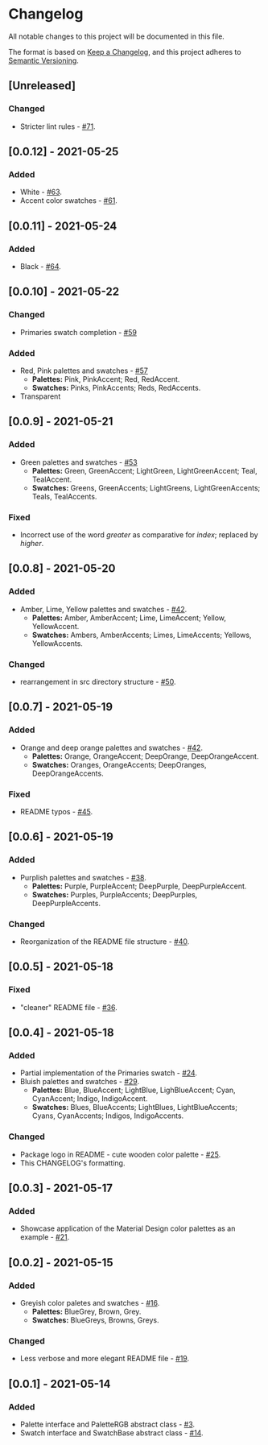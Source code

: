 # Changelog

All notable changes to this project will be documented in this file.

The format is based on [Keep a Changelog](https://keepachangelog.com/en/1.0.0/),
and this project adheres to [Semantic Versioning](https://semver.org/spec/v2.0.0.html).

## [Unreleased]
### Changed
- Stricter lint rules - [#71](https://github.com/dartoos-dev/eo_color/issues/71).

## [0.0.12] - 2021-05-25
### Added
- White - [#63](https://github.com/dartoos-dev/eo_color/issues/63).
- Accent color swatches - [#61](https://github.com/dartoos-dev/eo_color/issues/61).

## [0.0.11] - 2021-05-24
### Added
- Black - [#64](https://github.com/dartoos-dev/eo_color/issues/64).

## [0.0.10] - 2021-05-22
### Changed
- Primaries swatch completion - [#59](https://github.com/dartoos-dev/eo_color/issues/59)

### Added
- Red, Pink palettes and swatches - [#57](https://github.com/dartoos-dev/eo_color/issues/57)
  - **Palettes:** Pink, PinkAccent; Red, RedAccent.
  - **Swatches:** Pinks, PinkAccents; Reds, RedAccents.
- Transparent

## [0.0.9] - 2021-05-21
### Added
- Green palettes and swatches - [#53](https://github.com/dartoos-dev/eo_color/issues/53)
  - **Palettes:** Green, GreenAccent; LightGreen, LightGreenAccent; Teal,
    TealAccent.
  - **Swatches:** Greens, GreenAccents; LightGreens, LightGreenAccents; Teals,
    TealAccents.

### Fixed
- Incorrect use of the word _greater_ as comparative for _index_; replaced by _higher_.

## [0.0.8] - 2021-05-20
### Added
- Amber, Lime, Yellow palettes and swatches - [#42](https://github.com/dartoos-dev/eo_color/issues/49).
  - **Palettes:** Amber, AmberAccent; Lime, LimeAccent; Yellow, YellowAccent.
  - **Swatches:** Ambers, AmberAccents; Limes, LimeAccents; Yellows,
    YellowAccents.

### Changed
- rearrangement in src directory structure - [#50](https://github.com/dartoos-dev/eo_color/issues/50).

## [0.0.7] - 2021-05-19
### Added
- Orange and deep orange palettes and swatches - [#42](https://github.com/dartoos-dev/eo_color/issues/42).
  - **Palettes:** Orange, OrangeAccent; DeepOrange, DeepOrangeAccent.
  - **Swatches:** Oranges, OrangeAccents; DeepOranges, DeepOrangeAccents.

### Fixed
- README typos - [#45](https://github.com/dartoos-dev/eo_color/issues/45).

## [0.0.6] - 2021-05-19

### Added
- Purplish palettes and swatches - [#38](https://github.com/dartoos-dev/eo_color/issues/38).
  - **Palettes:** Purple, PurpleAccent; DeepPurple, DeepPurpleAccent.
  - **Swatches:** Purples, PurpleAccents; DeepPurples, DeepPurpleAccents.

### Changed
- Reorganization of the README file structure - [#40](https://github.com/dartoos-dev/eo_color/issues/40).

## [0.0.5] - 2021-05-18
### Fixed
- "cleaner" README file - [#36](https://github.com/dartoos-dev/eo_color/issues/36).

## [0.0.4] - 2021-05-18
### Added
- Partial implementation of the Primaries swatch - [#24](https://github.com/dartoos-dev/eo_color/issues/24).
- Bluish palettes and swatches - [#29](https://github.com/dartoos-dev/eo_color/issues/29).
  - **Palettes:** Blue, BlueAccent; LightBlue, LighBlueAccent; Cyan, CyanAccent; Indigo,
    IndigoAccent.
  - **Swatches:** Blues, BlueAccents; LightBlues, LightBlueAccents; Cyans, CyanAccents;
    Indigos, IndigoAccents.

### Changed
- Package logo in README - cute wooden color palette -
  [#25](https://github.com/dartoos-dev/eo_color/issues/25).
- This CHANGELOG's formatting.

## [0.0.3] - 2021-05-17
### Added
- Showcase application of the Material Design color palettes as an example -
  [#21](https://github.com/dartoos-dev/eo_color/issues/21).

## [0.0.2] - 2021-05-15
### Added
- Greyish color paletes and swatches - [#16](https://github.com/dartoos-dev/eo_color/issues/16).
  - **Palettes:** BlueGrey, Brown, Grey.
  - **Swatches:** BlueGreys, Browns, Greys.

### Changed
- Less verbose and more elegant README file -
  [#19](https://github.com/dartoos-dev/eo_color/issues/19).

## [0.0.1] - 2021-05-14
### Added
- Palette interface and PaletteRGB abstract class -
  [#3](https://github.com/dartoos-dev/eo_color/issues/3).
- Swatch interface and SwatchBase abstract class -
  [#14](https://github.com/dartoos-dev/eo_color/issues/14).
